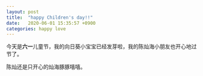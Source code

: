 ```yaml
---
layout: post
title:  "happy Children's day!!"
date:   2020-06-01 15:35:57 +0900
categories: happy love
---
```

今天是**六一**儿童节，我的向日葵小宝宝已经发芽啦，我的陈灿海小朋友也开心地过节了。

陈灿还是只开心的灿海豚豚嘻嘻。
